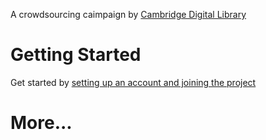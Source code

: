 A crowdsourcing caimpaign by [Cambridge Digital Library](https://cudl.lib.cam.ac.uk/)
  
# Getting Started
Get started by [setting up an account and joining the project](get-started.html)

# More...
